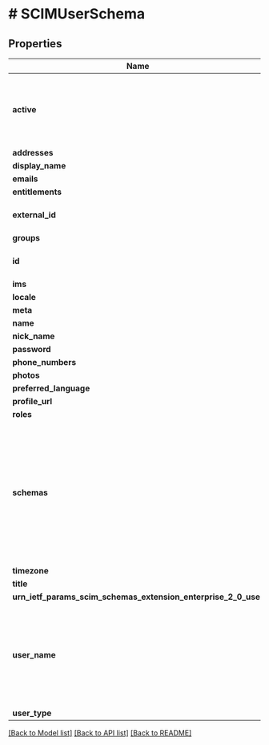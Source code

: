 # # SCIMUserSchema

## Properties

Name | Type | Description | Notes
------------ | ------------- | ------------- | -------------
**active** | **bool** | Indicates if the user is active or deactivated.  Setting this is possible via the put and patch endpoints. | [optional]
**addresses** | [**\Ez128\Airtable\Model\SCIMUserSchemaAddressesInner[]**](SCIMUserSchemaAddressesInner.md) |  | [optional]
**display_name** | **string** |  | [optional]
**emails** | [**\Ez128\Airtable\Model\SCIMUserSchemaEmailsInner[]**](SCIMUserSchemaEmailsInner.md) |  | [optional]
**entitlements** | **mixed[]** |  | [optional]
**external_id** | **string** | Provisioning client defined identifier. | [optional]
**groups** | [**\Ez128\Airtable\Model\SCIMUserSchemaGroupsInner[]**](SCIMUserSchemaGroupsInner.md) |  | [optional]
**id** | **string** | Airtable&#39;s unique user ID for this user. | [optional]
**ims** | [**\Ez128\Airtable\Model\SCIMUserSchemaEmailsInner[]**](SCIMUserSchemaEmailsInner.md) |  | [optional]
**locale** | **string** |  | [optional]
**meta** | **mixed** |  | [optional]
**name** | [**\Ez128\Airtable\Model\SCIMUserSchemaName**](SCIMUserSchemaName.md) |  | [optional]
**nick_name** | **string** |  | [optional]
**password** | **string** |  | [optional]
**phone_numbers** | [**\Ez128\Airtable\Model\SCIMUserSchemaEmailsInner[]**](SCIMUserSchemaEmailsInner.md) |  | [optional]
**photos** | [**\Ez128\Airtable\Model\SCIMUserSchemaPhotosInner[]**](SCIMUserSchemaPhotosInner.md) |  | [optional]
**preferred_language** | **string** |  | [optional]
**profile_url** | **string** |  | [optional]
**roles** | **mixed[]** |  | [optional]
**schemas** | **string[]** | A list of schemas, including at least SCIM&#39;s core user schema URI.  You can add the [enterprise extension](https://datatracker.ietf.org/doc/html/rfc7643#section-4.3) schema URI if you want to send extra properties for reporting.  See the optional user metadata table for details. |
**timezone** | **string** |  | [optional]
**title** | **string** |  | [optional]
**urn_ietf_params_scim_schemas_extension_enterprise_2_0_user** | [**\Ez128\Airtable\Model\SCIMUserSchemaUrnIetfParamsScimSchemasExtensionEnterprise20User**](SCIMUserSchemaUrnIetfParamsScimSchemasExtensionEnterprise20User.md) |  | [optional]
**user_name** | **string** | Becomes the \&quot;email\&quot; field in Airtable. It must not be in use already, and the email&#39;s domain must match the enterprise account. |
**user_type** | **string** |  | [optional]

[[Back to Model list]](../../README.md#models) [[Back to API list]](../../README.md#endpoints) [[Back to README]](../../README.md)
